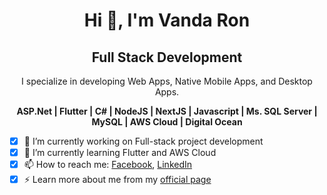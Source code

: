<h1 align="center">Hi 👋, I'm Vanda Ron</h1>
<h2 align="center">Full Stack Development</h2>
<p align="center">I specialize in developing Web Apps, Native Mobile Apps, and Desktop Apps.</p>

<p align="center">
<strong>ASP.Net | Flutter | C# | NodeJS | NextJS | Javascript | Ms. SQL Server | MySQL | AWS Cloud | Digital Ocean</strong>
</p>

- [x] 🔭 I’m currently working on Full-stack project development
- [x] 🌱 I’m currently learning Flutter and AWS Cloud
- [x] 📫 How to reach me: [Facebook](https://web.facebook.com/mrrhak168), [LinkedIn](www.linkedin.com/in/ronvanda)
- [x] ⚡ Learn more about me from my [official page](https://feel2learn.com/)
